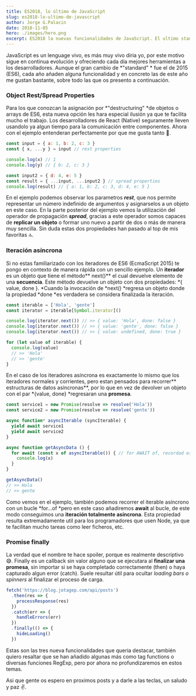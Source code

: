 ```yaml
---
title: ES2018, lo último de JavaScript
slug: es2018-lo-ultimo-de-javascript
author: Jorge G.Palacin
date: 2018-11-05
hero: ./images/hero.png
excerpt: ES2018 la nuevas funcionalidades de JavaScript. El ultimo standar hasta la fecha, nos ofrece diversas mejoras como rest/spread, iteraciones asincronas, etc.
---
```


JavaScript es un lenguage vivo, es más muy vivo diria yo, por este motivo sigue en continua evolución y ofreciendo cada día mejores herramientas a los desarrolladores. Aunque el gran cambio de *"standard" * fue el de 2015 (ES6), cada año añaden alguna funcionalidad y en concreto las de este año me gustan bastante, sobre todo las que os presento a continuación.

### Object Rest/Spread Properties

Para los que conozcan la asignación por *"destructuring" *de objetos o arrays de ES6, esta nueva opción les hara especial ilusión ya que te facilita mucho el trabajo. Los desarrolladores de React (Native) seguramente lleven usandolo ya algun tiempo para la comunicación entre componentes. Ahora con el ejemplo entenderan perfectamente por que me gusta tanto 🙂.

```js
const input = { a: 1, b: 2, c: 3 }
const { x, ...y } = input // rest properties

console.log(x) // 1
console.log(y) // { b: 2, c: 3 }

const input2 = { d: 4, e: 5 }
const result = { ...input, ...input2 } // spread properties
console.log(result) // { a: 1, b: 2, c: 3, d: 4, e: 5 }
```

En el ejemplo podemos observar los parametros ***rest***, que nos permite representar un número indefinido de argumentos y asignarselos a un objeto en este caso. En la parte posterior del ejemplo vemos la utilización del operador de propagación ***spread***, gracias a este operador somos capaces de **replicar un objeto** o formar uno nuevo a partir de dos o más de manera muy sencilla. Sin duda estas dos propiedades han pasado al top de mis favoritas 🔝.

### Iteración asíncrona

Si no estas familiarizado con los iteradores de ES6 (EcmaScript 2015) te pongo en contexto de manera rápida con un sencillo ejemplo. Un **iterador** es un objeto que tiene el método** next()** el cual devuelve elemento de una **secuencia**. Este método devuelve un objeto con dos propiedades: *{ value, done }. *Cuando la invocación de *next() *regresa un objeto donde la propiedad *done *es verdadera se considera finalizada la iteración.

```js
const iterable = ['Hola', 'gente']
const iterator = iterable[Symbol.iterator]()

console.log(iterator.next()) // >> { value: 'Hola', done: false }
console.log(iterator.next()) // >> { value: 'gente', done: false }
console.log(iterator.next()) // >> { value: undefined, done: true }

for (let value of iterable) {
  console.log(value)
  // >> 'Hola'
  // >> 'gente'
}
```
    
En el caso de los iteradores asíncrona es exactamente lo mismo que los iteradores normales y corrientes, pero estan pensados para recorrer** estructuras de datos asíncronas**, por lo que en vez de devolver un objeto con el par *{value, done} *regresaran una **promesa**.

```js
const service1 = new Promise(resolve => resolve('Hola'))
const service2 = new Promise(resolve => resolve('gente'))

async function* asyncIterable (syncIterable) {
  yield await service1
  yield await service2
}

async function getAsyncData () {
  for await (const x of asyncIterable()) { // for AWAIT of, recordad esto
    console.log(x)
  }
}

getAsyncData()
// >> Hola
// >> gente
```

Como vemos en el ejemplo, también podemos recorrer el iterable asíncrono con un bucle *for...of *pero en este caso añadiremos **await** al bucle, de este modo conseguimos una **iteración totalmente asíncrona**. Esta propiedad resulta extremadamente util para los programadores que usen Node, ya que te facilitan mucho tareas como leer ficheros, etc.

### Promise finally

La verdad que el nombre te hace spoiler, porque es realmente descriptivo 😅. Finally es un callback sin valor alguno que se ejecutara al **finalizar una promesa**, sin importar si se haya completado correctamente (then) o haya capturado algun error (catch). Suele resultar útil para ocultar *loading bars *o* spinners* al finalizar el proceso de carga.

```js
fetch('https://blog.jotagep.com/api/posts')
  .then(res => {
    processResponse(res)
  })
  .catch(err => {
    handleErrors(err)
  })
  .finally(() => {
    hideLoading()
  })
```
    
Estas son las tres nueva funcionalidades que queria destacar, también quiero resaltar que se han añadido algunas más como tag functions o diversas funciones RegExp, pero por ahora no profundizaremos en estos temas. 

Asi que gente os espero en proximos posts y a darle a las teclas, un saludo y paz ✌️.